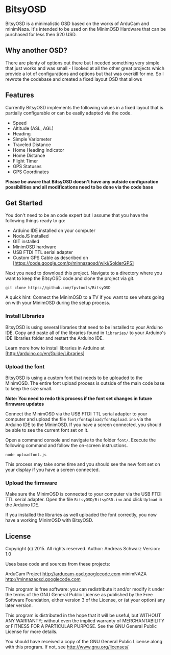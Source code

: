 BitsyOSD
=======

BitsyOSD is a minimalistic OSD based on the works of ArduCam and minimNaza. It's intended to be used on the MinimOSD Hardware that can be purchased for less then $20 USD.


## Why another OSD?

There are plenty of options out there but I needed something very simple that just works and was small - I looked at all the other great projects which provide a lot of configurations and options but that was overkill for me. So I rewrote the codebase and created a fixed layout OSD that allows


## Features

Currently BitsyOSD implements the following values in a fixed layout that is partially configurable or can be easily adapted via the code. 

* Speed 
* Altitude (ASL, AGL)
* Heading
* Simple Variometer
* Traveled Distance
* Home Heading Indicator 
* Home Distance
* Flight Timer
* GPS Statuses
* GPS Coordinates

**Please be aware that BitsyOSD doesn't have any outside configuration possibilities and all modifications need to be done via the code base**


## Get Started

You don't need to be an code expert but I assume that you have the following things ready to go:

* Arduino IDE installed on your computer
* NodeJS installed
* GIT installed
* MinimOSD hardware
* USB FTDI TTL serial adapter
* Custom GPS Cable as described on [https://code.google.com/p/minnazaosd/wiki/SolderGPS]


Next you need to download this project. Navigate to a directory where you want to keep the BitsyOSD code and clone the project via git.

```shell
git clone https://github.com/fpvtools/BitsyOSD
````

A quick hint: Connect the MinimOSD to a TV if you want to see whats going on with your MinimOSD during the setup process.


### Install Libraries

BitsyOSD is using several libraries that need to be installed to your Arduino IDE. Copy and paste all of the libraries found in ```libraries/``` to your Arduino's IDE libraries folder and restart the Arduino IDE. 

Learn more how to install libraries in Arduino at [http://arduino.cc/en/Guide/Libraries]



### Upload the font

BitsyOSD is using a custom font that needs to be uploaded to the MinimOSD. The entire font upload process is outside of the main code base to keep the size small. 

**Note: You need to redo this process if the font set changes in future firmware updates**

Connect the MinimOSD via the USB FTDI TTL serial adapter to your computer and upload the file ```font/fontupload/fontupload.ino``` via the Arduino IDE to the MinimOSD. If you have a screen connected, you should be able to see the current font set on it.

Open a command console and navigate to the folder ```font/```. Execute the following command and follow the on-screen instructions.

```shell
node uploadfont.js
```

This process may take some time and you should see the new font set on your display if you have a screen connected.



### Upload the firmware

Make sure the MinimOSD is connected to your computer via the USB FTDI TTL serial adapter. Open the file ```BitsyOSD/BitsyOSD.ino``` and click ```Upload``` in the Arduino IDE.

If you installed the libraries as well uploaded the font correctly, you now have a working MinimOSD with BitsyOSD. 



## License

Copyright (c) 2015.  All rights reserved.
Author: Andreas Schwarz
Version: 1.0

Uses base code and sources from these projects:

ArduCam Project http://arducam-osd.googlecode.com
minimNAZA http://minnazaosd.googlecode.com

This program is free software: you can redistribute it and/or modify
it under the terms of the GNU General Public License as published by
the Free Software Foundation, either version 3 of the License, or
(at your option) any later version.

This program is distributed in the hope that it will be useful,
but WITHOUT ANY WARRANTY; without even the implied warranty of
MERCHANTABILITY or FITNESS FOR A PARTICULAR PURPOSE. See the
GNU General Public License for more details.

You should have received a copy of the GNU General Public License
along with this program. If not, see <http://www.gnu.org/licenses/>